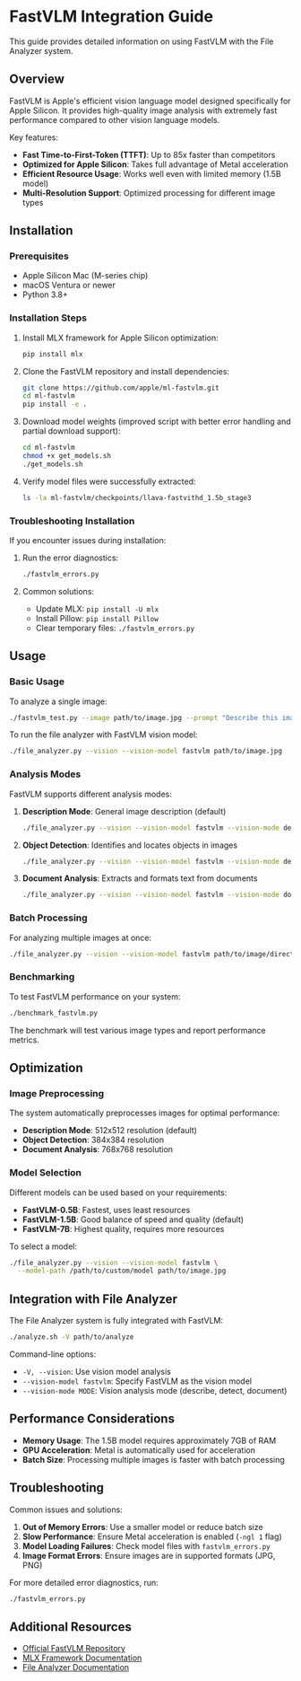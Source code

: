 # FastVLM Integration Guide

This guide provides detailed information on using FastVLM with the File Analyzer system.

## Overview

FastVLM is Apple's efficient vision language model designed specifically for Apple Silicon. It provides high-quality image analysis with extremely fast performance compared to other vision language models.

Key features:
- **Fast Time-to-First-Token (TTFT)**: Up to 85x faster than competitors
- **Optimized for Apple Silicon**: Takes full advantage of Metal acceleration
- **Efficient Resource Usage**: Works well even with limited memory (1.5B model)
- **Multi-Resolution Support**: Optimized processing for different image types

## Installation

### Prerequisites

- Apple Silicon Mac (M-series chip)
- macOS Ventura or newer
- Python 3.8+

### Installation Steps

1. Install MLX framework for Apple Silicon optimization:
   ```bash
   pip install mlx
   ```

2. Clone the FastVLM repository and install dependencies:
   ```bash
   git clone https://github.com/apple/ml-fastvlm.git
   cd ml-fastvlm
   pip install -e .
   ```

3. Download model weights (improved script with better error handling and partial download support):
   ```bash
   cd ml-fastvlm
   chmod +x get_models.sh
   ./get_models.sh
   ```

4. Verify model files were successfully extracted:
   ```bash
   ls -la ml-fastvlm/checkpoints/llava-fastvithd_1.5b_stage3
   ```

### Troubleshooting Installation

If you encounter issues during installation:

1. Run the error diagnostics:
   ```bash
   ./fastvlm_errors.py
   ```

2. Common solutions:
   - Update MLX: `pip install -U mlx`
   - Install Pillow: `pip install Pillow`
   - Clear temporary files: `./fastvlm_errors.py`

## Usage

### Basic Usage

To analyze a single image:

```bash
./fastvlm_test.py --image path/to/image.jpg --prompt "Describe this image in detail."
```

To run the file analyzer with FastVLM vision model:

```bash
./file_analyzer.py --vision --vision-model fastvlm path/to/image.jpg
```

### Analysis Modes

FastVLM supports different analysis modes:

1. **Description Mode**: General image description (default)
   ```bash
   ./file_analyzer.py --vision --vision-model fastvlm --vision-mode describe image.jpg
   ```

2. **Object Detection**: Identifies and locates objects in images
   ```bash
   ./file_analyzer.py --vision --vision-model fastvlm --vision-mode detect image.jpg
   ```

3. **Document Analysis**: Extracts and formats text from documents
   ```bash
   ./file_analyzer.py --vision --vision-model fastvlm --vision-mode document document.jpg
   ```

### Batch Processing

For analyzing multiple images at once:

```bash
./file_analyzer.py --vision --vision-model fastvlm path/to/image/directory
```

### Benchmarking

To test FastVLM performance on your system:

```bash
./benchmark_fastvlm.py
```

The benchmark will test various image types and report performance metrics.

## Optimization

### Image Preprocessing

The system automatically preprocesses images for optimal performance:

- **Description Mode**: 512x512 resolution (default)
- **Object Detection**: 384x384 resolution
- **Document Analysis**: 768x768 resolution

### Model Selection

Different models can be used based on your requirements:

- **FastVLM-0.5B**: Fastest, uses least resources
- **FastVLM-1.5B**: Good balance of speed and quality (default)
- **FastVLM-7B**: Highest quality, requires more resources

To select a model:

```bash
./file_analyzer.py --vision --vision-model fastvlm \
  --model-path /path/to/custom/model path/to/image.jpg
```

## Integration with File Analyzer

The File Analyzer system is fully integrated with FastVLM:

```bash
./analyze.sh -V path/to/analyze
```

Command-line options:
- `-V, --vision`: Use vision model analysis
- `--vision-model fastvlm`: Specify FastVLM as the vision model
- `--vision-mode MODE`: Vision analysis mode (describe, detect, document)

## Performance Considerations

- **Memory Usage**: The 1.5B model requires approximately 7GB of RAM
- **GPU Acceleration**: Metal is automatically used for acceleration
- **Batch Size**: Processing multiple images is faster with batch processing

## Troubleshooting

Common issues and solutions:

1. **Out of Memory Errors**: Use a smaller model or reduce batch size
2. **Slow Performance**: Ensure Metal acceleration is enabled (`-ngl 1` flag)
3. **Model Loading Failures**: Check model files with `fastvlm_errors.py`
4. **Image Format Errors**: Ensure images are in supported formats (JPG, PNG)

For more detailed error diagnostics, run:

```bash
./fastvlm_errors.py
```

## Additional Resources

- [Official FastVLM Repository](https://github.com/apple/ml-fastvlm)
- [MLX Framework Documentation](https://github.com/ml-explore/mlx)
- [File Analyzer Documentation](README.md)